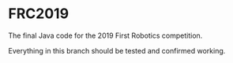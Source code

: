 # FRC2019

The final Java code for the 2019 First Robotics competition.

Everything in this branch should be tested and confirmed working.
